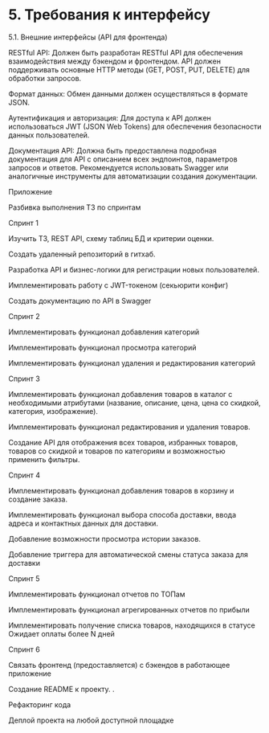 # 5. Требования к интерфейсу

5.1. Внешние интерфейсы (API для фронтенда)

RESTful API: Должен быть разработан RESTful API для обеспечения взаимодействия между бэкендом и фронтендом. API должен поддерживать основные HTTP методы (GET, POST, PUT, DELETE) для обработки запросов.

Формат данных: Обмен данными должен осуществляться в формате JSON.

Аутентификация и авторизация: Для доступа к API должен использоваться JWT (JSON Web Tokens) для обеспечения безопасности данных пользователей.

Документация API: Должна быть предоставлена подробная документация для API с описанием всех эндпоинтов, параметров запросов и ответов. Рекомендуется использовать Swagger или аналогичные инструменты для автоматизации создания документации.

Приложение

Разбивка выполнения ТЗ по спринтам

Спринт 1

Изучить ТЗ, REST API, схему таблиц БД и критерии оценки.

Создать удаленный репозиторий в гитхаб.

Разработка API и бизнес-логики для регистрации новых пользователей.

Имплементировать работу с JWT-токеном (секьюрити конфиг)

Создать документацию по API в Swagger

Спринт 2

Имплементировать функционал добавления категорий

Имплементировать функционал просмотра категорий

Имплементировать функционал удаления и редактирования категорий

Спринт 3

Имплементировать функционал добавления товаров в каталог с необходимыми атрибутами (название, описание, цена, цена со скидкой, категория, изображение).

Имплементировать функционал редактирования и удаления товаров.

Создание API для отображения всех товаров, избранных товаров, товаров со скидкой и товаров по категориям и возможностью применить фильтры.

Спринт 4

Имплементировать функционал добавления товаров в корзину и создание заказа.

Имплементировать функционал выбора способа доставки, ввода адреса и контактных данных для доставки.

Добавление возможности просмотра истории заказов.

Добавление триггера для автоматической смены статуса заказа для доставки

Спринт 5

Имплементировать функционал отчетов по ТОПам

Имплементировать функционал агрегированных отчетов по прибыли

Имплементировать получение списка товаров, находящихся в статусе Ожидает оплаты более N дней

Спринт 6

Связать фронтенд (предоставляется) с бэкендов в работающее приложение

Создание README к проекту. .

Рефакторинг кода

Деплой проекта на любой доступной площадке

